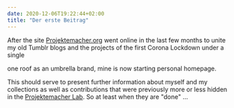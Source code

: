 ```yaml
---
date: 2020-12-06T19:22:44+02:00
title: "Der erste Beitrag"
---
```

After the site [Projektemacher.org](https://projektemacher.org/) went online in the last few months to unite my old Tumblr blogs and the projects of the first Corona Lockdown under a single

one roof as an umbrella brand, mine is now starting personal homepage.
<!--more-->
This should serve to present further information about myself and my collections as well as contributions that were previously more or less hidden in the [Projektemacher Lab](https://labs.projektemacher.org/). So at least when they are "done" ...
